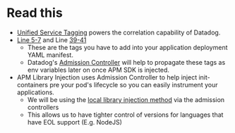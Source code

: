 # Read this
- [Unified Service Tagging](https://docs.datadoghq.com/getting_started/tagging/unified_service_tagging/?tab=kubernetes#overview) powers the correlation capability of Datadog. 
- [Line 5-7](https://github.com/jon94/eval-dd-poc/blob/main/2_APM%20Instrumentation/Java/sample-deployment.yaml#L5-L7) and Line [39-41](https://github.com/jon94/eval-dd-poc/blob/main/2_APM%20Instrumentation/Java/sample-deployment.yaml#L39-L41)
    - These are the tags you have to add into your application deployment YAML manifest.
    - Datadog's [Admission Controller](https://docs.datadoghq.com/getting_started/tagging/unified_service_tagging/?tab=kubernetes#configuration:~:text=If%20you%20deployed,Controller%20documentation.) will help to propagate these tags as env variables later on once APM SDK is injected. 
- APM Library Injection uses Admission Controller to help inject init-containers pre your pod's lifecycle so you can easily instrument your applications.
    - We will be using the [local library injection method](https://docs.datadoghq.com/tracing/trace_collection/library_injection_local/?tab=kubernetes#remove-apm-for-all-services-on-the-infrastructure) via the admission controllers
    - This allows us to have tighter control of versions for languages that have EOL support (E.g. NodeJS)